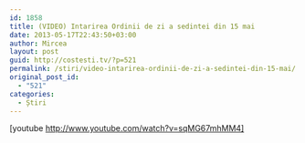 ```yaml
---
id: 1858
title: (VIDEO) Intarirea Ordinii de zi a sedintei din 15 mai
date: 2013-05-17T22:43:50+03:00
author: Mircea
layout: post
guid: http://costesti.tv/?p=521
permalink: /stiri/video-intarirea-ordinii-de-zi-a-sedintei-din-15-mai/
original_post_id:
  - "521"
categories:
  - Știri
---
```

[youtube http://www.youtube.com/watch?v=sqMG67mhMM4]